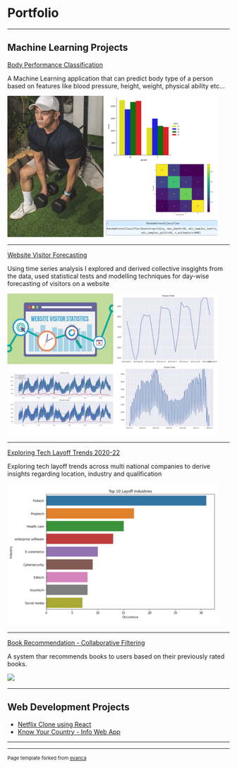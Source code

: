 # Portfolio

---

## Machine Learning Projects 

[Body Performance Classification](https://github.com/adarsh272/Body-Performance-Classification)

A Machine Learning application that can predict body type of a person based on features like blood pressure, height, weight, physical ability etc...

<img src="images/thumbnail-1.png?raw=true"/>

---
[Website Visitor Forecasting](https://github.com/adarsh272)

Using time series analysis I explored and derived collective insgights from the data, used statistical tests and modelling techniques for day-wise forecasting of visitors on a website

<img src="images/thumbnail-2.png?raw=true"/>

---
[Exploring Tech Layoff Trends 2020-22](https://github.com/adarsh272/Exploring-Layoff-Trends-in-Tech)

Exploring tech layoff trends across multi national companies to derive insights regarding location, industry and qualification

<img src="images/thumbnail-3.png?raw=true"/>

---
[Book Recommendation - Collaborative Filtering](https://github.com/adarsh272/Book-Recommendation---Collaborative-Filtering)

A system thar recommends books to users based on their previously rated books.

<img src="[images/thumbnail-3.png?raw=true](https://www.google.com/url?sa=i&url=https%3A%2F%2Fdoorcountypulse.com%2Fbook-recommendation-the-giver-series-by-lois-lowry%2F&psig=AOvVaw35iuzd5szMMAZ8pdHFE7Ja&ust=1684699504747000&source=images&cd=vfe&ved=0CA4QjRxqFwoTCIit--3YhP8CFQAAAAAdAAAAABAD)"/>

---

## Web Development Projects

- [Netflix Clone using React](https://github.com/adarsh272/Netflix-Clone)
- [Know Your Country - Info Web App](https://github.com/adarsh272/Know-Your-Country-Country-Manager)

---




---
<p style="font-size:11px">Page template forked from <a href="https://github.com/evanca/quick-portfolio">evanca</a></p>
<!-- Remove above link if you don't want to attibute -->
